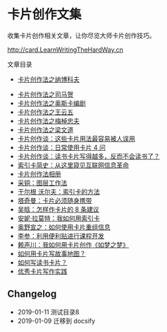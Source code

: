 # 卡片创作文集

收集卡片创作相关文章，让你尽览大师卡片创作技巧。 

http://card.LearnWritingTheHardWay.cn


文章目录

- [卡片创作法之纳博科夫](http://www.cnfeat.com/blog/2016/11/20/NabokovWriteStyle/)
* [卡片创作法之司马贺](http://www.cnfeat.com/blog/2016/12/21/CardWriteSimon/)
* [卡片创作法之奥斯卡编剧](http://www.cnfeat.com/blog/2017/05/09/OscarScreenWriterCardsUsage/)
* [卡片创作法之王云五](http://www.cnfeat.com/blog/2017/08/08/WangYunWuCardWrite/)
* [卡片创作法之梅棹忠夫 ](http://www.cnfeat.com/blog/2017/08/09/CardWrite-TadaoUmesao/)
* [卡片创作法之梁文道](http://www.cnfeat.com/blog/2017/08/16/CardWrite-LiangWenDao/)
* [卡片创作谈：这些卡片用法最容易被人误用](http://www.cnfeat.com/blog/2017/04/23/CardsUsage/)
* [卡片创作谈：日常使用卡片 4 问 ](http://www.cnfeat.com/blog/2017/07/31/CardTalk4Q/)
* [卡片创作谈：读书卡片写得越多，反而不会读书了？ ](http://www.cnfeat.com/blog/2017/06/04/CardTalk-ReadAndWrite/)
* [索引卡简史：从这里窥见互联网信息革命](http://www.cnfeat.com/blog/2017/03/24/Briefhistory/)
* [卡片创作法相册](https://www.douban.com/photos/album/1657063257/)
* [采铜：图层工作法](chapter01/note01.md)
* [于尔根 沃尔夫：索引卡的方法](chapter01/note02.md)
* [塔奇曼：卡片必须随身携带](chapter01/note03.md)
* [吴晗：怎样作卡片的 8 条建议](chapter01/note04.md)
* [安妮·拉莫特：我如何用索引卡](chapter01/note05.md)
* [奥野宣之：如何使用卡片重组信息](chapter01/note06.md)
* [李参：利用便利贴进行课程开发](chapter01/note07.md)
* [赖声川：我如何用卡片创作《如梦之梦》](chapter01/note08.md)
* [如何用卡片写故事地图？](chapter01/note09.md)
* [如何写读书卡片？](chapter01/note10.md)
* [优秀卡片写作实践](chapter01/note11.md)

## Changelog

- 2019-01-11 测试目录8
- 2019-01-09 迁移到 docsify
